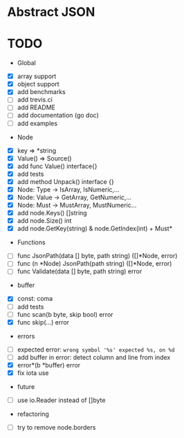 # Abstract JSON


# TODO

- Global
- [x] array support
- [x] object support
- [x] add benchmarks
- [ ] add trevis.ci
- [ ] add README
- [ ] add documentation (go doc)
- [ ] add examples
- Node
- [x] key => *string
- [x] ‌Value() => Source()
- [x] add func Value() interface{}
- [x] add tests
- [x] add method Unpack() interface {}
- [x] ‌Node: Type -> IsArray, IsNumeric,...
- [x] ‌Node: Value -> GetArray, GetNumeric,...
- [x] ‌Node: Must -> MustArray, MustNumeric...
- [x] add ‌node.Keys() []string
- [x] add ‌node.Size() int
- [x] add ‌node.GetKey(string) & ‌node.GetIndex(int) + Must*
- Functions 
- [ ] func JsonPath(data [] byte, path string) ([]*Node, error) 
- [ ] func (n *Node) JsonPath(path string) ([]*Node, error)
- [ ] func Validate(data [] byte, path string) error
- buffer
- [x] ‌const: coma
- [ ] add tests
- [ ] func scan(b byte, skip bool) error
- [x] func skip(...) error
- errors
- [ ] expected error: `wrong symbol '%s' expected %s, on %d`
- [ ] add buffer in error: detect column and line from index
- [x] ‌error*(b *buffer) error
- [x] fix iota use
- future
- [ ] use io.Reader instead of []byte
- refactoring
- [ ] try to remove node.borders

